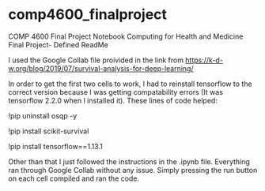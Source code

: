 # comp4600_finalproject
COMP 4600 Final Project Notebook 
Computing for Health and Medicine Final Project- Defined ReadMe

I used the Google Collab file proivided in the link from https://k-d-w.org/blog/2019/07/survival-analysis-for-deep-learning/

In order to get the first two cells to work, I had to reinstall tensorflow to the correct version because I was getting compatability errors (It was tensorflow 2.2.0 when I installed it). These lines of code helped: 



!pip uninstall osqp -y

!pip install scikit-survival

!pip install tensorflow==1.13.1

Other than that I just followed the instructions in the .ipynb file. Everything ran through Google Collab without any issue. Simply pressing the run button on each cell compiled and ran the code. 
